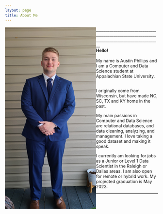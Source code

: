 ```yaml
---
layout: page
title: About Me
---
```


<img src="./_images/20220721_141056.jpg" alt="Me" width="300" height="600" align="left"/>

<div>
  _______________________________________________________________________________________________<br>
  <b>Hello!</b>
  <br><br>
  My name is Austin Phillips and I am a Computer and Data Science student at Appalachian State University.  
  <br><br>  
  
  I originally come from Wisconsin, but have made NC, SC, TX and KY home in the past.  
    
  My main passions in Computer and Data Science are relational databases, and data cleaning, analyzing, and management. I love taking a good dataset and making it speak.  
    
  I currently am looking for jobs as a Junior or Level 1 Data Scientist in the Raleigh or Dallas areas. I am also open for remote or hybrid work. My projected graduation is May 2023.  
  _________________________________________________________________________________________
</div>
  
